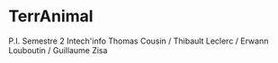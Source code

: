 # TerrAnimal
P.I. Semestre 2 Intech'info Thomas Cousin / Thibault Leclerc / Erwann Louboutin / Guillaume Zisa
